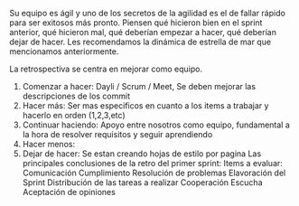 Su equipo es ágil y uno de los secretos de la agilidad es el de fallar rápido para ser
exitosos más pronto. Piensen qué hicieron bien en el sprint anterior, qué hicieron mal,
qué deberían empezar a hacer, qué deberían dejar de hacer. Les recomendamos la
dinámica de estrella de mar que mencionamos anteriormente.

La retrospectiva se centra en mejorar como equipo. 

1. Comenzar a hacer: Dayli / Scrum / Meet, Se deben mejorar las descripciones de los commit
2. Hacer más: Ser mas especificos en cuanto a los items a trabajar y hacerlo en orden (1,2,3,etc)
3. Continuar haciendo: Apoyo entre nosotros como equipo, fundamental a la hora de resolver requisitos y seguir aprendiendo
4. Hacer menos: 
5. Dejar de hacer: Se estan creando hojas de estilo por pagina
Las principales conclusiones de la retro del primer sprint:
    Items a evaluar: 
        Comunicación
        Cumplimiento
        Resolución de problemas
        Elavoración del Sprint
        Distribución de las tareas a realizar
        Cooperación 
        Escucha
        Aceptación de opiniones
        

